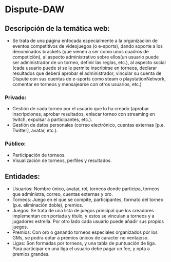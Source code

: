 # Dispute-DAW

## Descripción de la temática web: 
+  Se trata de una página enfocada especialmente a la organización de eventos competitivos de videojuegos (o e-sports), dando soporte a los denominados brackets (que vienen a ser como unos cuadros de competición), al aspecto administrativo sobre ellos(un usuario puede ser administrador de un torneo, definir las reglas, etc.), al aspecto social (cada usuario puede si se le permite inscribirse en torneos, declarar resultados que deberá aprobar el administrador, vincular su cuenta de Dispute con sus cuentas de e-sports como steam o playstationNetwork, comentar en torneos y mensajearse con otros usuarios, etc.) 

 ### Privado: 
 
+ Gestión de cada torneo por el usuario que lo ha creado (aprobar inscripciones, aprobar resultados, enlacar torneo con streaming en twitch, expulsar a participantes, etc.). 
+ Gestión de datos personales (correo electrónico, cuentas externas [p.e. Twitter], avatar, etc.).

 ### Público:
 
+ Participación de torneos.
+ Visualización de torneos, perfiles y resultados.

## Entidades:
+ Usuarios: Nombre único, avatar, rol, torneos donde participa, torneos que administra, correo, cuentas externas y oro.
+ Torneos: Juego en el que se compite, participantes, formato del torneo (p.e. eliminación doble), premios.
+ Juegos: Se trata de una lista de juegos principal que los creadores implementan con portada y título, y estos se vinculan a torneos y a jugadores estrella. Por otro lado cada usuario puede añadir sus propios juegos.
+ Premios: Con oro o ganando torneos especiales organizados por los GMs, se podra optar a premios únicos de caracter no ventajoso.
+ Ligas: Son formadas por torneos, y una tabla de puntuación de liga. Para participar en una liga el usuario debe pagar un fee, y opta a premios grandes.
